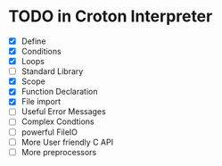 # TODO in Croton Interpreter

* [X] Define
* [X] Conditions
* [X] Loops
* [ ] Standard Library
* [X] Scope
* [X] Function Declaration
* [X] File import
* [ ] Useful Error Messages
* [ ] Complex Condtions
* [ ] powerful FileIO
* [ ] More User friendly C API
* [ ] More preprocessors
